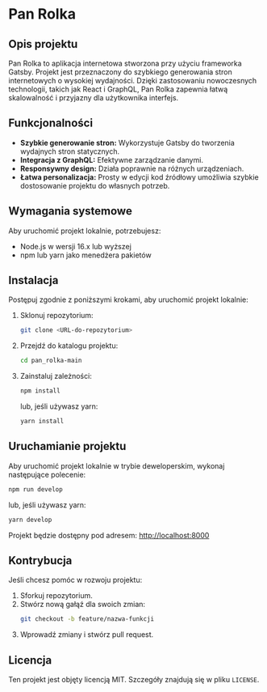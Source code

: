 # Pan Rolka

## Opis projektu
Pan Rolka to aplikacja internetowa stworzona przy użyciu frameworka Gatsby. Projekt jest przeznaczony do szybkiego generowania stron internetowych o wysokiej wydajności. Dzięki zastosowaniu nowoczesnych technologii, takich jak React i GraphQL, Pan Rolka zapewnia łatwą skalowalność i przyjazny dla użytkownika interfejs.

## Funkcjonalności
- **Szybkie generowanie stron:** Wykorzystuje Gatsby do tworzenia wydajnych stron statycznych.
- **Integracja z GraphQL:** Efektywne zarządzanie danymi.
- **Responsywny design:** Działa poprawnie na różnych urządzeniach.
- **Łatwa personalizacja:** Prosty w edycji kod źródłowy umożliwia szybkie dostosowanie projektu do własnych potrzeb.

## Wymagania systemowe
Aby uruchomić projekt lokalnie, potrzebujesz:
- Node.js w wersji 16.x lub wyższej
- npm lub yarn jako menedżera pakietów

## Instalacja
Postępuj zgodnie z poniższymi krokami, aby uruchomić projekt lokalnie:

1. Sklonuj repozytorium:
   ```bash
   git clone <URL-do-repozytorium>
   ```

2. Przejdź do katalogu projektu:
   ```bash
   cd pan_rolka-main
   ```

3. Zainstaluj zależności:
   ```bash
   npm install
   ```
   lub, jeśli używasz yarn:
   ```bash
   yarn install
   ```

## Uruchamianie projektu
Aby uruchomić projekt lokalnie w trybie deweloperskim, wykonaj następujące polecenie:

```bash
npm run develop
```

lub, jeśli używasz yarn:

```bash
yarn develop
```

Projekt będzie dostępny pod adresem: [http://localhost:8000](http://localhost:8000)

## Kontrybucja
Jeśli chcesz pomóc w rozwoju projektu:
1. Sforkuj repozytorium.
2. Stwórz nową gałąź dla swoich zmian:
   ```bash
   git checkout -b feature/nazwa-funkcji
   ```
3. Wprowadź zmiany i stwórz pull request.

## Licencja
Ten projekt jest objęty licencją MIT. Szczegóły znajdują się w pliku `LICENSE`.
